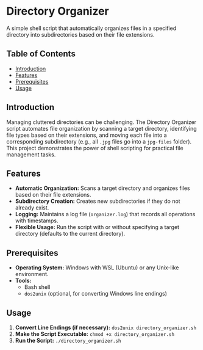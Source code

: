# Directory Organizer

A simple shell script that automatically organizes files in a specified directory into subdirectories based on their file extensions.

## Table of Contents

- [Introduction](#introduction)
- [Features](#features)
- [Prerequisites](#prerequisites)
- [Usage](#usage)

## Introduction

Managing cluttered directories can be challenging. The Directory Organizer script automates file organization by scanning a target directory, identifying file types based on their extensions, and moving each file into a corresponding subdirectory (e.g., all `.jpg` files go into a `jpg-files` folder). This project demonstrates the power of shell scripting for practical file management tasks.

## Features

- **Automatic Organization:** Scans a target directory and organizes files based on their file extensions.
- **Subdirectory Creation:** Creates new subdirectories if they do not already exist.
- **Logging:** Maintains a log file (`organizer.log`) that records all operations with timestamps.
- **Flexible Usage:** Run the script with or without specifying a target directory (defaults to the current directory).

## Prerequisites

- **Operating System:** Windows with WSL (Ubuntu) or any Unix-like environment.
- **Tools:**
  - Bash shell
  - `dos2unix` (optional, for converting Windows line endings)

## Usage

1. **Convert Line Endings (if necessary):**
   `dos2unix directory_organizer.sh`
2. **Make the Script Executable:**
   `chmod +x directory_organizer.sh`
3. **Run the Script:**
   `./directory_organizer.sh`
